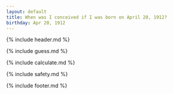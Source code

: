 ```yaml
---
layout: default
title: When was I conceived if I was born on April 20, 1912?
birthday: Apr 20, 1912
---
```


{% include header.md %}

{% include guess.md %}

{% include calculate.md %}

{% include safety.md %}

{% include footer.md %}



